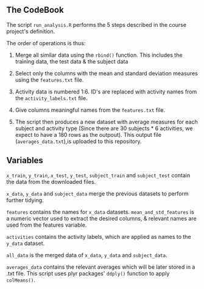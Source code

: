 ## The CodeBook


The script `run_analysis.R` performs the 5 steps described in the course project's definition.

The order of operations is thus: 

1. Merge all similar data using the `rbind()` function.  This includes the training data, the test data & the subject data 

2. Select only the columns with the mean and standard deviation measures using the `features.txt` file.

3. Activity data is numbered 1:6. ID's are replaced with activity names from the `activity_labels.txt` file.

4. Give columns meaningful names from the `features.txt` file.

5. The script then produces a new dataset with average measures for each subject and activity type (Since there are 30 subjects * 6 activities, we expect to have a 180 rows as the outpout). This output file (`averages_data.txt`),is uploaded to this repository.



## Variables

`x_train`, `y_train`, `x_test`, `y_test`, `subject_train` and `subject_test` contain the data from the downloaded files.

`x_data`, `y_data` and `subject_data` merge the previous datasets to perform further tidying.

`features` contains the names for `x_data` datasets. 
`mean_and_std_features` is a numeric vector used to extract the desired columns, & relevant names are used from the features variable.


`activities` contains the activity labels, which are applied as names to the `y_data` dataset.


`all_data` is the merged data of `x_data`, `y_data` and `subject_data`.

`averages_data` contains the relevant averages which will be later stored in a .txt file. 
This script uses plyr packages' `ddply()` function to apply `colMeans()`.